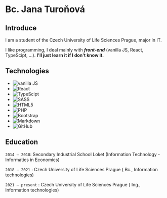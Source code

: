 # Bc. Jana Turoňová

## Introduce
I am a student of the Czech University of Life Sciences Prague, major in IT.

I like programming, I deal mainly with ***front-end*** (vanilla JS, React, TypeScipt, ...). **I'll just learn it if I don't know it.**

## Technologies
+ ![vanilla JS](https://img.shields.io/badge/-JavaScript-black?style=flat-square&logo=javascript)
+ ![React](https://img.shields.io/badge/-React-black?style=flat-square&logo=react) 
+ ![TypeScipt](https://img.shields.io/badge/-TypeScript-black?style=flat-square&logo=typescript)
+ ![SASS](https://img.shields.io/badge/-SASS-black?style=flat-square&logo=sass)
+ ![HTML5](https://img.shields.io/badge/-HTML5-black?style=flat-square&logo=html5)
+ ![PHP](https://img.shields.io/badge/-PHP-black?style=flat-square&logo=php)
+ ![Bootstrap](https://img.shields.io/badge/-Bootstrap-black?style=flat-square&logo=bootstrap)
+ ![Markdown](https://img.shields.io/badge/-Markdown-black?style=flat-square&logo=markdown)
+ ![GitHub](https://img.shields.io/badge/-GitHub-black?style=flat-square&logo=GitHub)

## Education

`2014 – 2018`: Secondary Industrial School Loket (Information Technology - Informatics in Economics)

`2018 – 2021` : Czech University of Life Sciences Prague ( Bc., Information technologies)

`2021 – present` : Czech University of Life Sciences Prague ( Ing., Information technologies)
